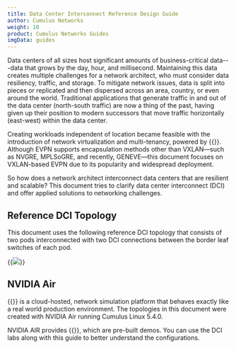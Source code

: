 ```yaml
---
title: Data Center Interconnect Reference Design Guide
author: Cumulus Networks
weight: 10
product: Cumulus Networks Guides
imgData: guides
---
```

Data centers of all sizes host significant amounts of business-critical data---data that grows by the day, hour, and millisecond. Maintaining this data creates multiple challenges for a network architect, who must consider data resiliency, traffic, and storage. To mitigate network issues, data is split into pieces or replicated and then dispersed across an area, country, or even around the world. Traditional applications that generate traffic in and out of the data center (north-south traffic) are now a thing of the past, having given up their position to modern successors that move traffic horizontally (east-west) within the data center.  

Creating workloads independent of location became feasible with the introduction of network virtualization and multi-tenancy, powered by {{<exlink url="https://docs.nvidia.com/networking-ethernet-software/guides/EVPN-Network-Reference/" text="EVPN with VXLAN encapsulation">}}. Although EVPN supports encapsulation methods other than VXLAN&mdash;such as NVGRE, MPLSoGRE, and recently, GENEVE&mdash;this document focuses on VXLAN-based EVPN due to its popularity and widespread deployment.

So how does a network architect interconnect data centers that are resilient and scalable? This document tries to clarify data center interconnect (DCI) and offer applied solutions to networking challenges.

## Reference DCI Topology

This document uses the following reference DCI topology that consists of two pods interconnected with two DCI connections between the border leaf switches of each pod.

{{<img src="/images/guides/dci-reference-topology.png">}}

## NVIDIA Air

{{<exlink url="https://air.nvidia.com/" text="NVIDIA Air">}} is a cloud-hosted, network simulation platform that behaves exactly like a real world production environment. The topologies in this document were created with NVIDIA Air running Cumulus Linux 5.4.0.

NVIDIA AIR provides {{<exlink url="https://air.nvidia.com/marketplace?demo_id=77b72253-0a82-4148-b34d-a07dbef8f242" text="EVPN VXLAN based DCI labs">}}, which are pre-built demos. You can use the DCI labs along with this guide to better understand the configurations.
